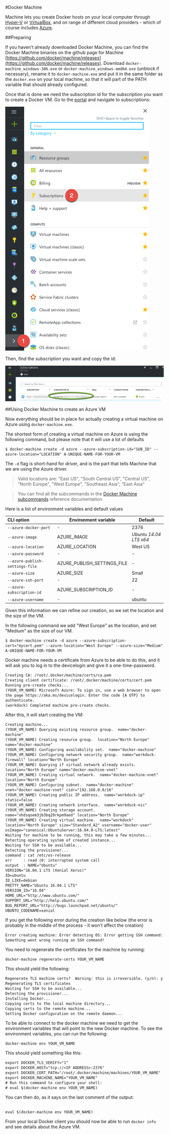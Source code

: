#Docker Machine

Machine lets you create Docker hosts on your local computer through [Hyper-V](https://docs.docker.com/machine/drivers/hyper-v) or [VirtualBox](https://docs.docker.com/machine/drivers/virtualbox), and on range of different cloud providers - which of course includes [Azure](https://docs.docker.com/machine/drivers/azure).

##Preparing

If you haven't already downloaded Docker Machine, you can find the Docker Machine binaries on the github page for Machine [https://github.com/docker/machine/releases](https://github.com/docker/machine/releases).
Download `docker-machine_windows-386.exe` or `docker-machine_windows-amd64.exe` (unblock if necessary), rename it to `docker-machine.exe` and put it in the same folder as the `docker.exe` on your local machine, 
so that it will part of the PATH variable that should already configured.

Once that is done we need the subscription id for the subscription you want to create a Docker VM.
Go to the [portal](http://portal.azure.com) and navigate to subscriptions:

![](NavigateToSubscriptions.png)

Then, find the subscription you want and copy the id:

![](SubscriptionsView.png)


##Using Docker Machine to create an Azure VM

Now everything should be in place for actually creating a virtual machine on Azure using `docker-machine.exe`.

The shortest form of creating a virtual machine on Azure is using the following command, but please note that it will use a lot of defaults

```
$ docker-machine create -d azure --azure-subscription-id="SUB_ID" --azure-location="LOCATION" A-UNIQUE-NAME-FOR-YOUR-VM
```

The `-d` flag is short-hand for driver, and is the part that tells Machine that we are using the Azure driver.

>Valid locations are: "East US", "South Central US", "Central US", "North Europe", "West Europe", "Southeast Asia", "East Asia"

>You can find all the subcommands in the [Docker Machine subcommands](https://docs.docker.com/machine/reference/) reference documentation.

Here is a list of environment variables and default values

| CLI option                      | Environment variable        | Default                |
|:--------------------------------| ----------------------------| -----------------------|
| `--azure-docker-port`           | -                           | 2376                   |
| `--azure-image`                 | AZURE_IMAGE                 | *Ubuntu 14.04 LTS x64* |
| `--azure-location`              | AZURE_LOCATION              | West US                |
| `--azure-password`              | -                           | -                      |
| `--azure-publish-settings-file` | AZURE_PUBLISH_SETTINGS_FILE | -                      |
| `--azure-size`                  | AZURE_SIZE                  | Small                  |
| `--azure-ssh-port`              | -                           | 22                     |
| `--azure-subscription-id`       | AZURE_SUBSCRIPTION_ID       | -                      |
| `--azure-username`              | -                           | ubuntu                 |

Given this information we can refine our creation, so we set the location and the size of the VM.

In the following command we add "West Europe" as the location, and set "Medium" as the size of our VM.
```
$ docker-machine create -d azure --azure-subscription-cert="mycert.pem" --azure-location="West Europe" --azure-size="Medium" A-UNIQUE-NAME-FOR-YOUR-VM
```

Docker machine needs a certificate from Azure to be able to do this, and it will ask you to log in to the devicelogin and give it a one-time-password.

```
Creating CA: /root/.docker/machine/certs/ca.pem
Creating client certificate: /root/.docker/machine/certs/cert.pem
Running pre-create checks...
(YOUR_VM_NAME) Microsoft Azure: To sign in, use a web browser to open the page https://aka.ms/devicelogin. Enter the code {A OTP} to authenticate.
(workdock) Completed machine pre-create checks.
```

After this, it will start creating the VM:

```
Creating machine...
(YOUR_VM_NAME) Querying existing resource group.  name="docker-machine"
(YOUR_VM_NAME) Creating resource group.  location="North Europe" name="docker-machine"
(YOUR_VM_NAME) Configuring availability set.  name="docker-machine"
(YOUR_VM_NAME) Configuring network security group.  name="workdock-firewall" location="North Europe"
(YOUR_VM_NAME) Querying if virtual network already exists.  location="North Europe" name="docker-machine-vnet"
(YOUR_VM_NAME) Creating virtual network.  name="docker-machine-vnet" location="North Europe"
(YOUR_VM_NAME) Configuring subnet.  name="docker-machine" vnet="docker-machine-vnet" cidr="192.168.0.0/16"
(YOUR_VM_NAME) Creating public IP address.  name="workdock-ip" static=false
(YOUR_VM_NAME) Creating network interface.  name="workdock-nic"
(YOUR_VM_NAME) Creating storage account.  name="vhdsqoem3jb3bq29rkpm9aed" location="North Europe"
(YOUR_VM_NAME) Creating virtual machine.  name="workdock" location="North Europe" size="Standard_A2" username="docker-user" osImage="canonical:UbuntuServer:16.04.0-LTS:latest"
Waiting for machine to be running, this may take a few minutes...
Detecting operating system of created instance...
Waiting for SSH to be available...
Detecting the provisioner...
command : cat /etc/os-release
err     : read |0: interrupted system call
output  : NAME="Ubuntu"
VERSION="16.04.1 LTS (Xenial Xerus)"
ID=ubuntu
ID_LIKE=debian
PRETTY_NAME="Ubuntu 16.04.1 LTS"
VERSION_ID="16.04"
HOME_URL="http://www.ubuntu.com/"
SUPPORT_URL="http://help.ubuntu.com/"
BUG_REPORT_URL="http://bugs.launchpad.net/ubuntu/"
UBUNTU_CODENAME=xenial
```

If you get the following error during the creation like below (the error is probably in the middle of the process - it won't affect the creation)
```
Error creating machine: Error detecting OS: Error getting SSH command: Something went wrong running an SSH command!
```

You need to regenerate the certificates for the machine by running:

```
docker-machine regenerate-certs YOUR_VM_NAME
```

This should yield the following:

```
Regenerate TLS machine certs?  Warning: this is irreversible. (y/n): y
Regenerating TLS certificates
Waiting for SSH to be available...
Detecting the provisioner...
Installing Docker...
Copying certs to the local machine directory...
Copying certs to the remote machine...
Setting Docker configuration on the remote daemon...
```

To be able to connect to the docker machine we need to get the environment variables that will point to the new Docker machine.
To see the environment variables, you can run the following:

```
docker-machine env YOUR_VM_NAME
``` 

This should yield something like this:

```
export DOCKER_TLS_VERIFY="1"
export DOCKER_HOST="tcp://<IP ADDRESS>:2376"
export DOCKER_CERT_PATH="/root/.docker/machine/machines/YOUR_VM_NAME"
export DOCKER_MACHINE_NAME="YOUR_VM_NAME"
# Run this command to configure your shell:
# eval $(docker-machine env YOUR_VM_NAME)
```

You can then do, as it says on the last comment of the output:

```

eval $(docker-machine env YOUR_VM_NAME)
```

From your local Docker client you should now be able to run `docker info` and see details about the Azure VM. 